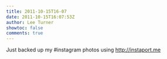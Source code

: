 ```yaml
---
title: 2011-10-15T16-07
date: 2011-10-15T16:07:53Z
author: Lee Turner
showtoc: false
comments: true
---
```


Just backed up my #instagram photos using http://instaport.me

